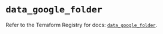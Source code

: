 # `data_google_folder`

Refer to the Terraform Registry for docs: [`data_google_folder`](https://registry.terraform.io/providers/hashicorp/google/5.24.0/docs/data-sources/folder).
